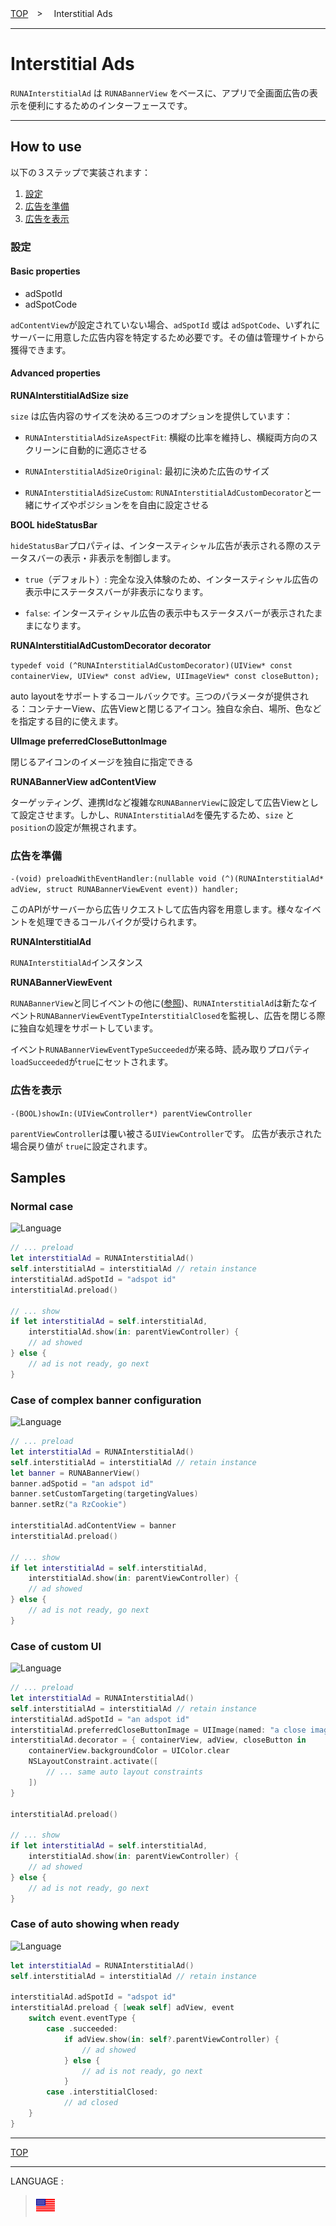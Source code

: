 [TOP](../README.md#top)　>　 Interstitial Ads

---

# Interstitial Ads

`RUNAInterstitialAd` は `RUNABannerView` をベースに、アプリで全画面広告の表示を便利にするためのインターフェースです。

---

## How to use

以下の３ステップで実装されます：

1. [設定](#設定)
2. [広告を準備](#preload-ad-content)
3. [広告を表示](#show-ad)

### 設定

#### Basic properties

- adSpotId
- adSpotCode

`adContentView`が設定されていない場合、`adSpotId` 或は `adSpotCode`、いずれにサーバーに用意した広告内容を特定するため必要です。その値は管理サイトから獲得できます。

#### Advanced properties

__RUNAInterstitialAdSize size__

`size` は広告内容のサイズを決める三つのオプションを提供しています：

 - `RUNAInterstitialAdSizeAspectFit`: 横縦の比率を維持し、横縦両方向のスクリーンに自動的に適応させる

 - `RUNAInterstitialAdSizeOriginal`: 最初に決めた広告のサイズ

 - `RUNAInterstitialAdSizeCustom`: `RUNAInterstitialAdCustomDecorator`と一緒にサイズやポジションをを自由に設定させる

__BOOL hideStatusBar__

`hideStatusBar`プロパティは、インタースティシャル広告が表示される際のステータスバーの表示・非表示を制御します。

 - `true`（デフォルト）: 完全な没入体験のため、インタースティシャル広告の表示中にステータスバーが非表示になります。

 - `false`: インタースティシャル広告の表示中もステータスバーが表示されたままになります。


__RUNAInterstitialAdCustomDecorator decorator__

`typedef void (^RUNAInterstitialAdCustomDecorator)(UIView* const containerView, UIView* const adView, UIImageView* const closeButton);`

auto layoutをサポートするコールバックです。三つのパラメータが提供される：コンテナーView、広告Viewと閉じるアイコン。独自な余白、場所、色などを指定する目的に使えます。

__UIImage preferredCloseButtonImage__

閉じるアイコンのイメージを独自に指定できる

__RUNABannerView adContentView__

ターゲッティング、連携Idなど複雑な`RUNABannerView`に設定して広告Viewとして設定させます。しかし、`RUNAInterstitialAd`を優先するため、`size` と `position`の設定が無視されます。
 
### 広告を準備

`-(void) preloadWithEventHandler:(nullable void (^)(RUNAInterstitialAd* adView, struct RUNABannerViewEvent event)) handler;`

このAPIがサーバーから広告リクエストして広告内容を用意します。様々なイベントを処理できるコールバイクが受けられます。

__RUNAInterstitialAd__

`RUNAInterstitialAd`インスタンス

__RUNABannerViewEvent__

`RUNABannerView`と同じイベントの他に([参照](../bannerads/README.md/#event-tracker))、`RUNAInterstitialAd`は新たなイベント`RUNABannerViewEventTypeInterstitialClosed`を監視し、広告を閉じる際に独自な処理をサポートしています。

イベント`RUNABannerViewEventTypeSucceeded`が来る時、読み取りプロパティ`loadSucceeded`が`true`にセットされます。

### 広告を表示

`-(BOOL)showIn:(UIViewController*) parentViewController`

`parentViewController`は覆い被さる`UIViewController`です。
広告が表示された場合戻り値が `true`に設定されます。

## Samples

### Normal case
![Language](http://img.shields.io/badge/language-Swift-red.svg?style=flat)

```swift
// ... preload
let interstitialAd = RUNAInterstitialAd()
self.interstitialAd = interstitialAd // retain instance
interstitialAd.adSpotId = "adspot id"
interstitialAd.preload()

// ... show
if let interstitialAd = self.interstitialAd,
    interstitialAd.show(in: parentViewController) {
    // ad showed
} else {
    // ad is not ready, go next
}
```

### Case of complex banner configuration
![Language](http://img.shields.io/badge/language-Swift-red.svg?style=flat)

```swift
// ... preload
let interstitialAd = RUNAInterstitialAd()
self.interstitialAd = interstitialAd // retain instance
let banner = RUNABannerView()
banner.adSpotid = "an adspot id"
banner.setCustomTargeting(targetingValues)
banner.setRz("a RzCookie")

interstitialAd.adContentView = banner
interstitialAd.preload()

// ... show
if let interstitialAd = self.interstitialAd,
    interstitialAd.show(in: parentViewController) {
    // ad showed
} else {
    // ad is not ready, go next
}
```

### Case of custom UI
![Language](http://img.shields.io/badge/language-Swift-red.svg?style=flat)

```swift
// ... preload
let interstitialAd = RUNAInterstitialAd()
self.interstitialAd = interstitialAd // retain instance
interstitialAd.adSpotId = "an adspot id"
interstitialAd.preferredCloseButtonImage = UIImage(named: "a close image")
interstitialAd.decorator = { containerView, adView, closeButton in
    containerView.backgroundColor = UIColor.clear
    NSLayoutConstraint.activate([
        // ... same auto layout constraints
    ])
}

interstitialAd.preload()

// ... show
if let interstitialAd = self.interstitialAd,
    interstitialAd.show(in: parentViewController) {
    // ad showed
} else {
    // ad is not ready, go next
}
```

### Case of auto showing when ready
![Language](http://img.shields.io/badge/language-Swift-red.svg?style=flat)

```swift
let interstitialAd = RUNAInterstitialAd()
self.interstitialAd = interstitialAd // retain instance

interstitialAd.adSpotId = "adspot id"
interstitialAd.preload { [weak self] adView, event
    switch event.eventType {
        case .succeeded:
            if adView.show(in: self?.parentViewController) {
                // ad showed
            } else {
                // ad is not ready, go next
            }
        case .interstitialClosed:
            // ad closed
    }
}
```

---

[TOP](/README.md#top)

---

LANGUAGE :

> [![en](/doc/lang/en.png)](/doc/interstitial/README.md)